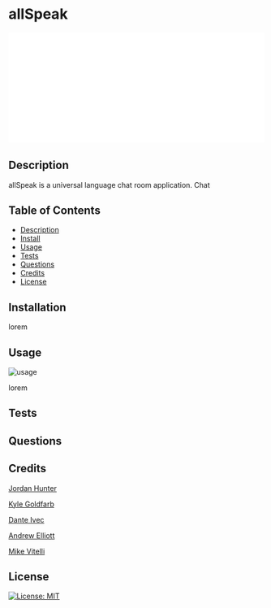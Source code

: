 # allSpeak

![logo](client/src/assets/logo/png/all_speak_v2_Logo_White.png)

## Description

allSpeak is a universal language chat room application. Chat

## Table of Contents

- [Description](#description)
- [Install](#install)
- [Usage](#usage)
- [Tests](#tests)
- [Questions](#questions)
- [Credits](#credits)
- [License](#license)

## Installation

lorem

## Usage

![usage](client/src/assets/README_assets/allSpeak_landing.gif)

lorem

## Tests

## Questions

## Credits

[Jordan Hunter](https://github.com/jordanwhunter)

[Kyle Goldfarb](https://github.com/kylegold)

[Dante Ivec](https://github.com/rrrossettiii)

[Andrew Elliott](https://github.com/elliott-andrew)

[Mike Vitelli](https://github.com/mikevitelli)

## License

[![License: MIT](https://img.shields.io/badge/license-MIT-red.svg)](http://MIT.org/)
